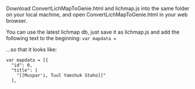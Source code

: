 Download ConvertLichMapToGenie.html and lichmap.js into the same folder on your local machine, and open ConvertLichMapToGenie.html in your web browser.

You can use the latest lichmap db, just save it as lichmap.js and add the following text to the beginning:
```var mapdata = ```

...so that it looks like:
```
var mapdata = [{
  "id": 0,
  "title": [
    "[[Muspar'i, Tuul Yamshuk Staho]]"
  ],
```
